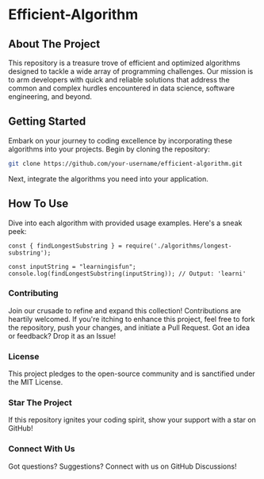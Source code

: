 # Efficient-Algorithm

## About The Project
This repository is a treasure trove of efficient and optimized algorithms designed to tackle a wide array of programming challenges. Our mission is to arm developers with quick and reliable solutions that address the common and complex hurdles encountered in data science, software engineering, and beyond.

## Getting Started
Embark on your journey to coding excellence by incorporating these algorithms into your projects. Begin by cloning the repository:

```bash
git clone https://github.com/your-username/efficient-algorithm.git
```
Next, integrate the algorithms you need into your application.

## How To Use
Dive into each algorithm with provided usage examples. Here's a sneak peek:

```
const { findLongestSubstring } = require('./algorithms/longest-substring');

const inputString = "learningisfun";
console.log(findLongestSubstring(inputString)); // Output: 'learni'
```

### Contributing
Join our crusade to refine and expand this collection! Contributions are heartily welcomed. If you're itching to enhance this project, feel free to fork the repository, push your changes, and initiate a Pull Request. Got an idea or feedback? Drop it as an Issue!

### License
This project pledges to the open-source community and is sanctified under the MIT License.

### Star The Project
If this repository ignites your coding spirit, show your support with a star on GitHub!

### Connect With Us
Got questions? Suggestions? Connect with us on GitHub Discussions!